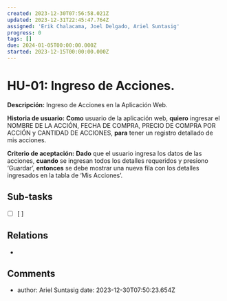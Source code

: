 ```yaml
---
created: 2023-12-30T07:56:58.021Z
updated: 2023-12-31T22:45:47.764Z
assigned: 'Erik Chalacama, Joel Delgado, Ariel Suntasig'
progress: 0
tags: []
due: 2024-01-05T00:00:00.000Z
started: 2023-12-15T00:00:00.000Z
---
```


# HU-01: Ingreso de Acciones.

**Descripción:** Ingreso de Acciones en la Aplicación Web.

**Historia de usuario:**     **Como** usuario de la aplicación web, **quiero** ingresar el NOMBRE DE LA ACCIÓN, FECHA DE COMPRA, PRECIO DE COMPRA POR ACCIÓN y CANTIDAD DE ACCIONES, **para** tener un registro detallado de mis acciones.             

**Criterio de aceptación:**  **Dado** que el usuario ingresa los datos de las acciones, **cuando** se ingresan todos los detalles requeridos y presiono ‘Guardar’, **entonces** se debe mostrar una nueva fila con los detalles ingresados en la tabla de ‘Mis Acciones’.

## Sub-tasks

- [ ] [ ]

## Relations

- [](.md)

## Comments

- author: Ariel Suntasig
  date: 2023-12-30T07:50:23.654Z
  
